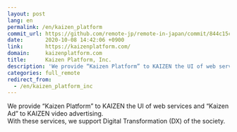 ```yaml
---
layout: post
lang: en
permalink: /en/kaizen_platform
commit_url: https://github.com/remote-jp/remote-in-japan/commit/844c15c30459960ca8226844089b4f19f517d1fd
date:       2020-10-08 14:42:06 +0900
link:       https://kaizenplatform.com/
domain:     kaizenplatform.com
title:      Kaizen Platform, Inc.
description: 'We provide “Kaizen Platform” to KAIZEN the UI of web services and “Kaizen Ad” to KAIZEN video advertising. With these services, we support  Digital Transformation (DX) of the society.'
categories: full_remote
redirect_from:
  - /en/kaizen_platform_inc
---
```


<p>We provide “Kaizen Platform” to KAIZEN the UI of web services and “Kaizen Ad” to KAIZEN video advertising.<br />With these services, we support  Digital Transformation (DX) of the society.</p>
